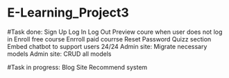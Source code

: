 # E-Learning_Project3

#Task done:
Sign Up
Log In
Log Out
Preview coure when user does not log in
Enroll free course
Enrroll paid courrse
Reset Password
Quizz section
Embed chatbot to support users 24/24
Admin site: Migrate necessary models
Admin site: CRUD all models

#Task in progress:
Blog Site
Recommend system
